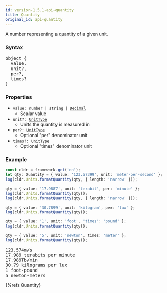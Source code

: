 ```yaml
---
id: version-1.5.1-api-quantity
title: Quantity
original_id: api-quantity
---
```


A number representing a quantity of a given unit.

### Syntax

<pre class="syntax">
object {
  value,
  unit?,
  per?,
  times?
}
</pre>

### Properties
  - <code class="def">value: <span>number | string | [Decimal](api-decimal.html)</span></code>
    - Scalar value
  - <code class="def">unit?: <span>[UnitType](api-unittype.html)</span></code>
    - Units the quantity is measured in
  - <code class="def">per?: <span>[UnitType](api-unittype.html)</span></code>
    - Optional "per" denominator unit
  - <code class="def">times?: <span>[UnitType](api-unittype.html)</span></code>
    - Optional "times" denominator unit

### Example

```typescript
const cldr = framework.get('en');
let qty: Quantity = { value: '123.57399', unit: 'meter-per-second' };
log(cldr.Units.formatQuantity(qty, { length: 'narrow' }));

qty = { value: '17.9887', unit: 'terabit', per: 'minute' };
log(cldr.Units.formatQuantity(qty));
log(cldr.Units.formatQuantity(qty, { length: 'narrow' }));

qty = { value: '30.7899', unit: 'kilogram', per: 'lux' };
log(cldr.Units.formatQuantity(qty));

qty = { value: '1', unit: 'foot', 'times': 'pound' };
log(cldr.Units.formatQuantity(qty));

qty = { value: '5', unit: 'newton', times: 'meter' };
log(cldr.Units.formatQuantity(qty));
```
<pre class="output">
123.574m/s
17.989 terabits per minute
17.989Tb/min
30.79 kilograms per lux
1 foot-pound
5 newton-meters
</pre>


{%refs Quantity}
